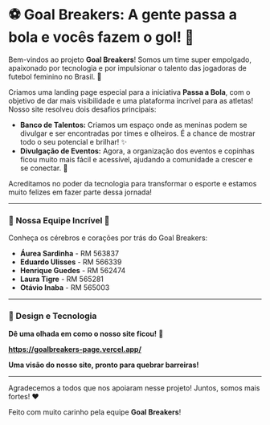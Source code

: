 # ⚽ Goal Breakers: A gente passa a bola e vocês fazem o gol! 🚀

Bem-vindos ao projeto **Goal Breakers**! Somos um time super empolgado, apaixonado por tecnologia e por impulsionar o talento das jogadoras de futebol feminino no Brasil. 💪

Criamos uma landing page especial para a iniciativa **Passa a Bola**, com o objetivo de dar mais visibilidade e uma plataforma incrível para as atletas! Nosso site resolveu dois desafios principais:

* **Banco de Talentos:** Criamos um espaço onde as meninas podem se divulgar e ser encontradas por times e olheiros. É a chance de mostrar todo o seu potencial e brilhar! ✨
* **Divulgação de Eventos:** Agora, a organização dos eventos e copinhas ficou muito mais fácil e acessível, ajudando a comunidade a crescer e se conectar. 🤝

Acreditamos no poder da tecnologia para transformar o esporte e estamos muito felizes em fazer parte dessa jornada!

---

### 🌟 Nossa Equipe Incrível 🌟

Conheça os cérebros e corações por trás do Goal Breakers:

* **Áurea Sardinha** - RM 563837
* **Eduardo Ulisses** - RM 566339
* **Henrique Guedes** - RM 562474
* **Laura Tigre** - RM 565281
* **Otávio Inaba** - RM 565003


---

### 🎨 Design e Tecnologia

**Dê uma olhada em como o nosso site ficou!** 🤩

**https://goalbreakers-page.vercel.app/**

**Uma visão do nosso site, pronto para quebrar barreiras!**

---

Agradecemos a todos que nos apoiaram nesse projeto! Juntos, somos mais fortes! ❤️

Feito com muito carinho pela equipe **Goal Breakers**!
